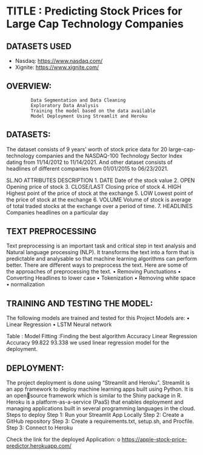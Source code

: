 # TITLE : Predicting Stock Prices for Large Cap Technology Companies

## DATASETS USED

-  Nasdaq:  https://www.nasdaq.com/
-  Xignite: https://www.xignite.com/


## OVERVIEW:
             Data Segmentation and Data Cleaning 
             Exploratory Data Analysis 
             Training the model based on the data available
             Model Deployment Using Streamlit and Heroku

## DATASETS:
  The dataset consists of 9 years’ worth of stock price data for 20 large-cap-technology 
companies and the NASDAQ-100 Technology Sector Index dating from 11/14/2012 to 11/14/2021. And other dataset consists of headlines of different companies from 01/01/2015 to 
06/23/2021.

SL.NO	     ATTRIBUTES	          DESCRIPTION
     1.	        DATE	       Date of the stock value
     2.	        OPEN	       Opening price of stock
     3.         CLOSE/LAST	 Closing price of stock
     4.	        HIGH	       Highest point of the price of stock at the exchange
     5.	        LOW        	 Lowest point of the price of stock at the exchange
     6.	        VOLUME	     Volume of stock is average of total traded stocks at the exchange over a period of time.
     7.	        HEADLINES	   Companies headlines on a particular day


## TEXT PREPROCESSING 
Text preprocessing is an important task and critical step in text analysis and Natural language processing (NLP). It transforms the text into a form that is predictable and analysable so that machine learning algorithms can perform better. 
There are different ways to preprocess the text. Here are some of the approaches of preprocessing the text. 
• Removing Punctuations 
• Converting Headlines to lower case 
• Tokenization 
• Removing white space 
• normalization 

## TRAINING AND TESTING THE MODEL: 
The following models are trained and tested for this Project Models are: 
            • Linear Regression 
            • LSTM Neural network

Table : Model Fitting :Finding the best algorithm
            Accuracy Linear Regression 
            Accuracy 99.822 93.338
            we used linear regression model for the deployment.


## DEPLOYMENT: 
The project deployment is done using “Streamlit and Heroku”. Streamlit is an app 
framework to deploy machine learning apps built using Python. It is an opensource framework which is similar to the Shiny package in R. Heroku is a 
platform-as-a-service (PaaS) that enables deployment and managing applications 
built in several programming languages in the cloud.
 Steps to deploy 
Step 1: Run your Streamlit App Locally
Step 2: Create a GitHub repository
Step 3: Create a requirements.txt, setup.sh, and Procfile.
Step 3: Connect to Heroku

Check the link for the deployed Application:
            o https://apple-stock-price-predictor.herokuapp.com/
